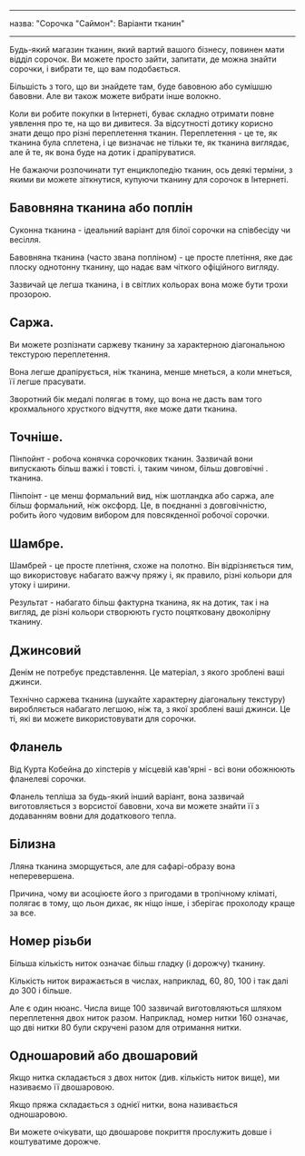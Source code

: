 - - -
назва: "Сорочка "Саймон": Варіанти тканин"
- - -

Будь-який магазин тканин, який вартий вашого бізнесу, повинен мати відділ сорочок. Ви можете просто зайти, запитати, де можна знайти сорочки, і вибрати те, що вам подобається.

Більшість з того, що ви знайдете там, буде бавовною або сумішшю бавовни. Але ви також можете вибрати інше волокно.

Коли ви робите покупки в Інтернеті, буває складно отримати повне уявлення про те, на що ви дивитеся. За відсутності дотику корисно знати дещо про різні переплетення тканин. Переплетення - це те, як тканина була сплетена, і це визначає не тільки те, як тканина виглядає, але й те, як вона буде на дотик і драпіруватися.

Не бажаючи розпочинати тут енциклопедію тканин, ось деякі терміни, з якими ви можете зіткнутися, купуючи тканину для сорочок в Інтернеті.

## Бавовняна тканина або поплін

Суконна тканина - ідеальний варіант для білої сорочки на співбесіду чи весілля.

Бавовняна тканина (часто звана попліном) - це просте плетіння, яке дає плоску однотонну тканину, що надає вам чіткого офіційного вигляду.

Зазвичай це легша тканина, і в світлих кольорах вона може бути трохи прозорою.

## Саржа.

Ви можете розпізнати саржеву тканину за характерною діагональною текстурою переплетення.

Вона легше драпірується, ніж тканина, менше мнеться, а коли мнеться, її легше прасувати.

Зворотний бік медалі полягає в тому, що вона не дасть вам того крохмального хрусткого відчуття, яке може дати тканина.

## Точніше.

Пінпойнт - робоча конячка сорочкових тканин. Зазвичай вони випускають більш важкі і товсті. і, таким чином, більш довговічні . тканина.

Пінпоінт - це менш формальний вид, ніж шотландка або саржа, але більш формальний, ніж оксфорд. Це, в поєднанні з довговічністю, робить його чудовим вибором для повсякденної робочої сорочки.

## Шамбре.

Шамбрей - це просте плетіння, схоже на полотно. Він відрізняється тим, що використовує набагато важчу пряжу і, як правило, різні кольори для утоку і ширини.

Результат - набагато більш фактурна тканина, як на дотик, так і на вигляд, де різні кольори створюють густо поцятковану двоколірну тканину.

## Джинсовий

Денім не потребує представлення. Це матеріал, з якого зроблені ваші джинси.

Технічно саржева тканина (шукайте характерну діагональну текстуру) виробляється набагато легшою, ніж та, з якої зроблені ваші джинси. Це ті, які ви можете використовувати для сорочки.

## Фланель

Від Курта Кобейна до хіпстерів у місцевій кав'ярні - всі вони обожнюють фланелеві сорочки.

Фланель тепліша за будь-який інший варіант, вона зазвичай виготовляється з ворсистої бавовни, хоча ви можете знайти її з додаванням вовни для додаткового тепла.

## Білизна

Лляна тканина зморщується, але для сафарі-образу вона неперевершена.

Причина, чому ви асоціюєте його з пригодами в тропічному кліматі, полягає в тому, що льон дихає, як ніщо інше, і зберігає прохолоду краще за все.

## Номер різьби

Більша кількість ниток означає більш гладку (і дорожчу) тканину.

Кількість ниток виражається в числах, наприклад, 60, 80, 100 і так далі до 300 і більше.

Але є один нюанс. Числа вище 100 зазвичай виготовляються шляхом переплетення двох ниток разом. Наприклад, номер нитки 160 означає, що дві нитки 80 були скручені разом для отримання нитки.

## Одношаровий або двошаровий

Якщо нитка складається з двох ниток (див. кількість ниток вище), ми називаємо її двошаровою.

Якщо пряжа складається з однієї нитки, вона називається одношаровою.

Ви можете очікувати, що двошарове покриття прослужить довше і коштуватиме дорожче.
